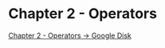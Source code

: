 # Chapter 2 - Operators

[Chapter 2 - Operators -> Google Disk](https://docs.google.com/document/d/1tSvCLrFJapS2c3fElRu7rdllkbwiNctXAqMJ9l-GMgc/edit?usp=drive_link)